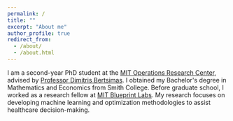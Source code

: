 ```yaml
---
permalink: /
title: ""
excerpt: "About me"
author_profile: true
redirect_from: 
  - /about/
  - /about.html
---
```


I am a second-year PhD student at the [MIT Operations Research Center](https://orc.mit.edu/), advised by [Professor Dimitris Bertsimas](https://www.dbertsim.mit.edu/). 
I obtained my Bachelor's degree in Mathematics and Economics from Smith College. 
Before graduate school, I worked as a research fellow at [MIT Blueprint Labs](https://blueprintlabs.mit.edu/).
My research focuses on developing machine learning and optimization methodologies to assist healthcare decision-making. 
